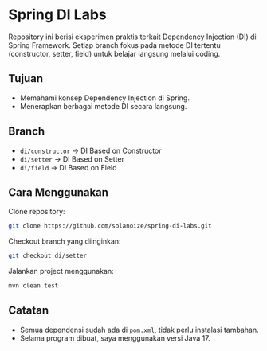 # Spring DI Labs

Repository ini berisi eksperimen praktis terkait Dependency Injection (DI) di Spring Framework. Setiap branch fokus pada metode DI tertentu (constructor, setter, field) untuk belajar langsung melalui coding.

## Tujuan

- Memahami konsep Dependency Injection di Spring.
- Menerapkan berbagai metode DI secara langsung.

## Branch
- `di/constructor` → DI Based on Constructor
- `di/setter` → DI Based on Setter
- `di/field` → DI Based on Field

## Cara Menggunakan

Clone repository:

```bash
git clone https://github.com/solanoize/spring-di-labs.git
```

Checkout branch yang diinginkan:

```bash
git checkout di/setter
```

Jalankan project menggunakan:

```bash
mvn clean test
```

## Catatan

- Semua dependensi sudah ada di `pom.xml`, tidak perlu instalasi tambahan.
- Selama program dibuat, saya menggunakan versi Java 17.

